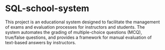 # SQL-school-system
This project is an educational system designed to facilitate the management of exams and evaluation processes for instructors and students. The system automates the grading of multiple-choice questions (MCQ), true/false questions, and provides a framework for manual evaluation of text-based answers by instructors.
